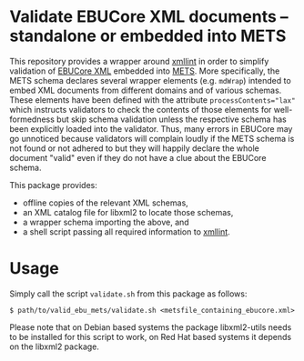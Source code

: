 # Validate EBUCore XML documents – standalone or embedded into METS

This repository provides a wrapper around [xmllint][] in order to
simplify validation of [EBUCore XML][EBUCore] embedded into [METS][].
More specifically, the METS schema declares several wrapper elements
(e.g. `mdWrap`) intended to embed XML documents from different domains
and of various schemas. These elements have been defined with the
attribute `processContents="lax"` which instructs validators to check
the contents of those elements for well-formedness but skip schema
validation unless the respective schema has been explicitly loaded
into the validator. Thus, many errors in EBUCore may go unnoticed
because validators will complain loudly if the METS schema is not
found or not adhered to but they will happily declare the whole
document "valid" even if they do not have a clue about the EBUCore
schema.

This package provides:

-   offline copies of the relevant XML schemas,
-   an XML catalog file for libxml2 to locate those schemas,
-   a wrapper schema importing the above, and
-   a shell script passing all required information to [xmllint][].

[xmllint]: https://gnome.pages.gitlab.gnome.org/libxml2/xmllint.html
[EBUCore]: https://tech.ebu.ch/metadata/ebucore
[METS]: https://www.loc.gov/standards/mets/mets-schemadocs.html

# Usage

Simply call the script `validate.sh` from this package as follows:

```console
$ path/to/valid_ebu_mets/validate.sh <metsfile_containing_ebucore.xml>
```

Please note that on Debian based systems the package libxml2-utils
needs to be installed for this script to work, on Red Hat based
systems it depends on the libxml2 package.
